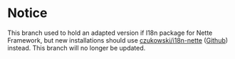 Notice
======

This branch used to hold an adapted version if I18n package for Nette Framework, but new installations should use [czukowski/i18n-nette](https://packagist.org/packages/czukowski/i18n-nette) ([Github](https://github.com/czukowski/I18n_Plurals_Nette)) instead. This branch will no longer be updated.
